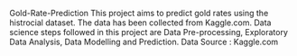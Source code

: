 Gold-Rate-Prediction
This project aims to predict gold rates using the histrocial dataset. The data has been collected from Kaggle.com. Data science steps followed in this project are Data Pre-processing, Exploratory Data Analysis, Data Modelling and Prediction.
Data Source : Kaggle.com
